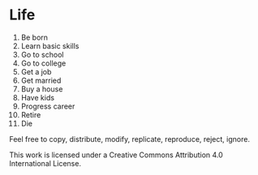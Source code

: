 # Life

1. Be born
2. Learn basic skills
3. Go to school
4. Go to college
5. Get a job
6. Get married
7. Buy a house
8. Have kids
9. Progress career
10. Retire
11. Die

Feel free to copy, distribute, modify, replicate, reproduce, reject, ignore.

This work is licensed under a Creative Commons Attribution 4.0 International License.
